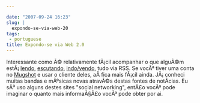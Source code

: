 ```yaml
---

date: "2007-09-24 16:23"
slug: |
  expondo-se-via-web-20
tags:
 - portuguese
title: Expondo-se via Web 2.0
---
```


Interessante como Ã© relativamente fÃ¡cil acompanhar o que alguÃ©m
estÃ¡ [lendo](http://digg.com/users/OgMaciel),
[escutando](http://ws.audioscrobbler.com/1.0/user/OgMaciel/recenttracks.rss),
[indo/vendo](http://api.flickr.com/services/feeds/photos_public.gne?id=25563799@N00&lang=en-us&format=atom),
tudo via RSS. Se vocÃª tiver uma conta no
[Mugshot](http://mugshot.org/xml/userRSS?who=cTTX4b43QgBrZ3) e usar o
cliente deles, aÃ­ fica mais fÃ¡cil ainda. JÃ¡ conheci muitas bandas e
mÃºsicas novas atravÃ©s destas fontes de notÃ­cias. Eu sÃ³ uso alguns
destes sites "social networking", entÃ£o vocÃª pode imaginar o quanto
mais informaÃ§Ã£o vocÃª pode obter por ai.
